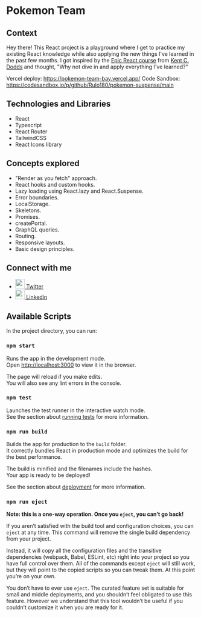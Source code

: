 # Pokemon Team

## Context

Hey there! This React project is a playground where I get to practice my existing React knowledge while also applying the new things I've learned in the past few months. 
I got inspired by the [Epic React course](epicreact.dev/learn) from [Kent C. Dodds](https://twitter.com/kentcdodds) and thought, "Why not dive in and apply everything I've learned?"

Vercel deploy: https://pokemon-team-bay.vercel.app/
Code Sandbox: https://codesandbox.io/p/github/Rulo180/pokemon-suspense/main

## Technologies and Libraries

- React
- Typescript
- React Router
- TailwindCSS
- React Icons library

## Concepts explored

- "Render as you fetch" approach.
- React hooks and custom hooks.
- Lazy loading using React.lazy and React.Suspense.
- Error boundaries.
- LocalStorage.
- Skeletons.
- Promises.
- createPortal.
- GraphQL queries.
- Routing.
- Responsive layouts.
- Basic design principles.

## Connect with me
- [<img width="25" height="25" src="https://cdn.jsdelivr.net/gh/devicons/devicon/icons/twitter/twitter-original.svg" /> Twitter](https://twitter.com/Rulo_Valles) 
- [<img width="25" height="25" src="https://cdn.jsdelivr.net/gh/devicons/devicon/icons/linkedin/linkedin-original.svg" /> Linkedin](https://www.linkedin.com/in/martin-valles-0370a8133/)

## Available Scripts

In the project directory, you can run:

### `npm start`

Runs the app in the development mode.\
Open [http://localhost:3000](http://localhost:3000) to view it in the browser.

The page will reload if you make edits.\
You will also see any lint errors in the console.

### `npm test`

Launches the test runner in the interactive watch mode.\
See the section about [running tests](https://facebook.github.io/create-react-app/docs/running-tests) for more information.

### `npm run build`

Builds the app for production to the `build` folder.\
It correctly bundles React in production mode and optimizes the build for the best performance.

The build is minified and the filenames include the hashes.\
Your app is ready to be deployed!

See the section about [deployment](https://facebook.github.io/create-react-app/docs/deployment) for more information.

### `npm run eject`

**Note: this is a one-way operation. Once you `eject`, you can’t go back!**

If you aren’t satisfied with the build tool and configuration choices, you can `eject` at any time. This command will remove the single build dependency from your project.

Instead, it will copy all the configuration files and the transitive dependencies (webpack, Babel, ESLint, etc) right into your project so you have full control over them. All of the commands except `eject` will still work, but they will point to the copied scripts so you can tweak them. At this point you’re on your own.

You don’t have to ever use `eject`. The curated feature set is suitable for small and middle deployments, and you shouldn’t feel obligated to use this feature. However we understand that this tool wouldn’t be useful if you couldn’t customize it when you are ready for it.
